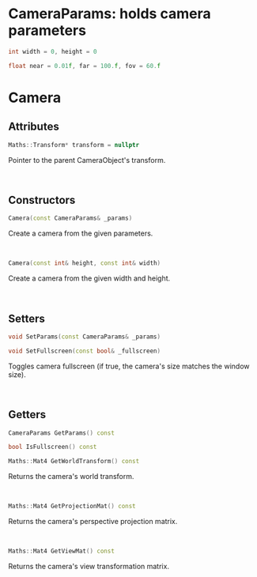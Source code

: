 # CameraParams: holds camera parameters

```cpp
int width = 0, height = 0
```

```cpp
float near = 0.01f, far = 100.f, fov = 60.f
```

# Camera

## Attributes

```cpp
Maths::Transform* transform = nullptr
```

Pointer to the parent CameraObject's transform.

<br>

## Constructors

```cpp
Camera(const CameraParams& _params)
```

Create a camera from the given parameters.

<br>

```cpp
Camera(const int& height, const int& width)
```

Create a camera from the given width and height.

<br>

## Setters

```cpp
void SetParams(const CameraParams& _params)
```

```cpp
void SetFullscreen(const bool& _fullscreen)
```

Toggles camera fullscreen (if true, the camera's size matches the window size).

<br>

## Getters

```cpp
CameraParams GetParams() const
```

```cpp
bool IsFullscreen() const
```

```cpp
Maths::Mat4 GetWorldTransform() const
```

Returns the camera's world transform.

<br>

```cpp
Maths::Mat4 GetProjectionMat() const
```

Returns the camera's perspective projection matrix.

<br>

```cpp
Maths::Mat4 GetViewMat() const
```

Returns the camera's view transformation matrix.

<br>

